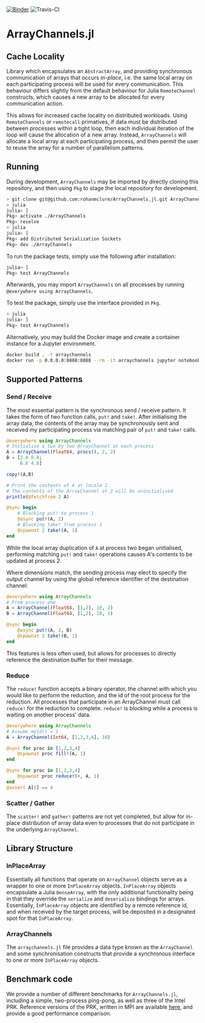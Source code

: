 [![Binder](https://mybinder.org/badge_logo.svg)](https://mybinder.org/v2/gh/rohanmclure/ArrayChannels.jl/master)
![Travis-CI](https://travis-ci.com/rohanmclure/ArrayChannels.jl.svg?branch=master)

# ArrayChannels.jl

## Cache Locality

Library which encapsulates an `AbstractArray`, and providing synchronous communication of arrays that occurs _in-place_, i.e. the same local array on each participating process will be used for every communication. This behaviour differs slightly from the default behaviour for Julia `RemoteChannel` constructs, which causes a new array to be allocated for every communication action.

This allows for increased cache locality on distributed workloads. Using `RemoteChannels` or `remotecall` primatives, if data must be distributed between processes within a tight loop, then each individual iteration of the loop will cause the allocation of a new array. Instead, `ArrayChannels` will allocate a local array at each participating process, and then permit the user to reuse the array for a number of parallelism patterns.

## Running

During development, `ArrayChannels` may be imported by directly cloning this repository, and then using `Pkg` to stage the local repository for development.

```sh
> git clone git@github.com:rohanmclure/ArrayChannels.jl.git ArrayChannels
> julia
julia> ]
Pkg> activate ./ArrayChannels
Pkg> resolve
> julia
julia> ]
Pkg> add Distributed Serialization Sockets
Pkg> dev ./ArrayChannels
```

To run the package tests, simply use the following after installation:

```sh
julia> ]
Pkg> test ArrayChannels
```

Afterwards, you may import `ArrayChannels` on all processes by running `@everywhere using ArrayChannels`.

To test the package, simply use the interface provided in `Pkg`.

```sh
> julia
julia> ]
Pkg> test ArrayChannels
```

Alternatively, you may build the Docker image and create a container instance for a Jupyter environment.

```sh
docker build . -t arraychannels
docker run -p 0.0.0.0:8888:8888 --rm -it arraychannels jupyter notebook --ip=0.0.0.0 --port=8888
```

## Supported Patterns

### Send / Receive

The most essential pattern is the synchronous send / receive pattern. It takes the form of two function calls, `put!` and `take!`. After initialising the array data, the contents of the array may be synchronously sent and received my participating process via matching pair of `put!` and `take!` calls.

```julia
@everywhere using ArrayChannels
# Initialise a two by two ArrayChannel at each process
A = ArrayChannel(Float64, procs(), 2, 2)
B = [2.0 0.0;
     0.0 4.0]

copy!(A,B)

# Print the contents of A at locale 2
# The contents of the ArrayChannel at 2 will be uninitialised
println(@fetchfrom 2 A)

@sync begin
    # Blocking put! to process 1
    @async put!(A, 2)
    # Blocking take! from process 1
    @spawnat 2 take!(A, 1)
end
```

While the local array duplication of `A` at process two began unitialised, performing matching `put!` and `take!` operations causes A's contents to be updated at process 2.

Where dimensions match, the sending process may elect to specify the output channel by using the global reference identifier of the destination channel:

```julia
@everywhere using ArrayChannels
# From process one
A = ArrayChannel(Float64, [1,2], 10, 2)
B = ArrayChannel(Float64, [1,2], 10, 2)

@sync begin
    @async put!(A, 2, B)
    @spawnat 2 take!(B, 1)
end
```

This features is less often used, but allows for processes to directly reference the destination buffer for their message.

### Reduce

The `reduce!` function accepts a binary operator, the channel with which you would like to perform the reduction, and the id of the root process for the reduction. All processes that participate in an ArrayChannel must call `reduce!` for the reduction to complete. `reduce!` is blocking while a process is waiting on another process' data.

```julia
@everywhere using ArrayChannels
# Assume myid() = 1
A = ArrayChannel(Int64, [1,2,3,4], 10)

@sync for proc in [1,2,3,4]
    @spawnat proc fill!(A, 1)
end

@sync for proc in [1,2,3,4]
    @spawnat proc reduce!(+, A, 1)
end
@assert A[1] == 4
```

### Scatter / Gather

The `scatter!` and `gather!` patterns are not yet completed, but allow for in-place distribution of array data even to processes that do not participate in the underlying `ArrayChannel`.

## Library Structure

### InPlaceArray

Essentially all functions that operate on `ArrayChannel` objects serve as a wrapper to one or more `InPlaceArray` objects.
`InPlaceArray` objects encapsulate a Julia `DenseArray`, with the only additional functionality being in that they override the `serialize` and `deserialize` bindings for arrays. Essentially, `InPlaceArray` objects are identified by a remote reference id, and when received by the target process, will be deposited in a designated spot for that `InPlaceArray`.

### ArrayChannels

The `arraychannels.jl` file provides a data type known as the `ArrayChannel` and some synchronisation constructs that provide a synchronous interface to one or more `InPlaceArray` objects.

## Benchmark code

We provide a number of different benchmarks for `ArrayChannels.jl`, including a simple, two-process ping-pong, as well as three of the Intel PRK. Reference versions of the PRK, written in MPI are available [here](https://www.github.com/parres/kernels/tree/master/MPI1/), and provide a good performance comparison.

